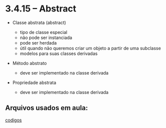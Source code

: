 # 3.4.15 – Abstract

- Classe abstrata (abstract)
  - tipo de classe especial
  - não pode ser instanciada
  - pode ser herdada
  - útil quando não queremos criar um objeto a partir de uma subclasse
  - modelos para suas classes derivadas

- Método abstrato
  - deve ser implementado na classe derivada

- Propriedade abstrata
  - deve ser implementado na classe derivada


## Arquivos usados em aula:

[codigos](/typescript/codigos)

